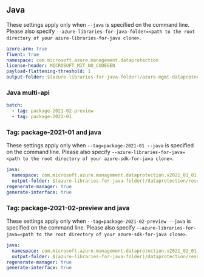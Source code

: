 ## Java

These settings apply only when `--java` is specified on the command line.
Please also specify `--azure-libraries-for-java-folder=<path to the root directory of your azure-libraries-for-java clone>`.

``` yaml $(java)
azure-arm: true
fluent: true
namespace: com.microsoft.azure.management.dataprotection
license-header: MICROSOFT_MIT_NO_CODEGEN
payload-flattening-threshold: 1
output-folder: $(azure-libraries-for-java-folder)/azure-mgmt-dataprotection
```


### Java multi-api

``` yaml $(java) && $(multiapi)
batch:
  - tag: package-2021-02-preview
  - tag: package-2021-01
```

### Tag: package-2021-01 and java

These settings apply only when `--tag=package-2021-01 --java` is specified on the command line.
Please also specify `--azure-libraries-for-java=<path to the root directory of your azure-sdk-for-java clone>`.

``` yaml $(tag) == 'package-2021-01' && $(java) && $(multiapi)
java:
  namespace: com.microsoft.azure.management.dataprotection.v2021_01_01
  output-folder: $(azure-libraries-for-java-folder)/dataprotection/resource-manager/v2021_01_01
regenerate-manager: true
generate-interface: true
```

### Tag: package-2021-02-preview and java

These settings apply only when `--tag=package-2021-02-preview --java` is specified on the command line.
Please also specify `--azure-libraries-for-java=<path to the root directory of your azure-sdk-for-java clone>`.

``` yaml $(tag) == 'package-2021-02-preview' && $(java) && $(multiapi)
java:
  namespace: com.microsoft.azure.management.dataprotection.v2021_02_01_preview
  output-folder: $(azure-libraries-for-java-folder)/dataprotection/resource-manager/v2021_02_01_preview
regenerate-manager: true
generate-interface: true
```
